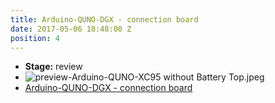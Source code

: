```yaml
---
title: Arduino-QUNO-DGX - connection board
date: 2017-05-06 18:48:00 Z
position: 4
---
```


* **Stage:** review
* ![preview-Arduino-QUNO-XC95 without Battery Top.jpeg](/uploads/Arduino-QUNO-DGX/preview-Arduino-QUNO-XC95%20without%20Battery%20Top.jpeg)
* [Arduino-QUNO-DGX - connection board](/originals/arduino-quno-dgx/)